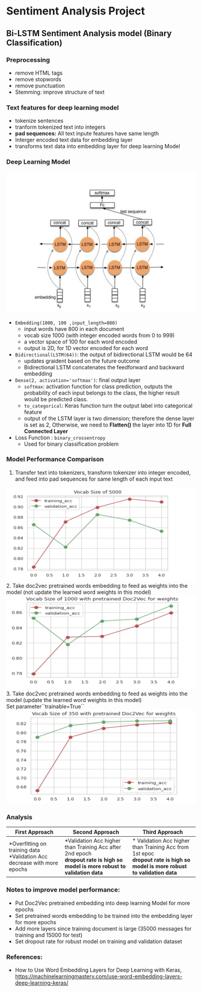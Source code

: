 # Sentiment Analysis Project

## Bi-LSTM Sentiment Analysis model (Binary Classification)
### Preprocessing
- remove HTML tags
- remove stopwords
- remove punctuation
- Stemming: improve structure of text

### Text features for deep learning model
- tokenize sentences
- tranform tokenized text into integers
- **pad sequences:** All text inpute features have same length
- Interger encoded text data for embedding layer
- transforms text data into embedding layer for deep learning Model

### Deep Learning Model
![GitHub Logo](photo/BiLSTM_model.png)
- ``Embedding(1000, 100 ,input_length=800)``
   - input words have 800 in each document
   - vocab size 1000 (with integer encoded words from 0 to 999)
   - a vector space of 100 for each word encoded
   - output is 2D, for 1D vector encoded for each word
- ``Bidirectional(LSTM(64))``: the output of bidirectional LSTM would be 64
  - updates graident based on the future outcome
  - Bidirectional LSTM concatenates the feedforward and backward embedding
- ``Dense(2, activation='softmax')``: final output layer
  - ``softmax``: activation function for class prediction, outputs the probability of each input belongs to the class, the higher result would be predicted class.
  - ``to_categorical``: Keras function turn the output label into categorical feature
  - output of the LSTM layer is two dimension; therefore the dense layer is set as 2, Otherwise, we need to **Flatten()** the layer into 1D for **Full Connected Layer**
- Loss Function : ``binary_crossentropy``
  - Used for binary classification problem

### Model Performance Comparison
1. Transfer text into tokenizers, transform tokenizer into integer encoded, and feed into pad sequences for same length of each input text
<img src=https://github.com/denisechendd/Project/blob/master/Sentiment%20Analysis/Doc2Vec_BiLSTM/photo/photo_1.png height="250" width="550">
2. Take doc2vec pretrained words embedding to feed as weights into the model (not update the learned word weights in this model)
<img src=https://github.com/denisechendd/Project/blob/master/Sentiment%20Analysis/Doc2Vec_BiLSTM/photo/photo_2.png height="250" width="550">
3. Take doc2vec pretrained words embedding to feed as weights into the model (update the learned word weights in this model) <br>Set parameter``trainable=True``
<img src=https://github.com/denisechendd/Project/blob/master/Sentiment%20Analysis/Doc2Vec_BiLSTM/photo/photo_3.png height="250" width="550">

### Analysis
First Approach | Second Approach | Third Approach
------------ | ------------- | -------------
*Overfitting on training data<br> *Validation Acc decrease with more epochs | *Validation Acc higher than Training Acc after 2nd epoch <br>**dropout rate is high so model is more robust to validation data** | * Validation Acc higher than Training Acc from 1st epoc <br>**dropout rate is high so model is more robust to validation data**

### Notes to improve model performance:
- Put Doc2Vec pretrained embedding into deep learning Model for more epochs
- Set pretrained words embedding to be trained into the embedding layer for more epochs
- Add more layers since training document is large (35000 messages for training and 15000 for test)
- Set dropout rate for robust model on training and validation dataset

### References:
- How to Use Word Embedding Layers for Deep Learning with Keras, <br>https://machinelearningmastery.com/use-word-embedding-layers-deep-learning-keras/
